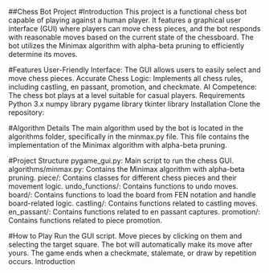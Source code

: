 ##Chess Bot Project
#Introduction
This project is a functional chess bot capable of playing against a human player. It features a graphical user interface (GUI) where players can move chess pieces, and the bot responds with reasonable moves based on the current state of the chessboard. The bot utilizes the Minimax algorithm with alpha-beta pruning to efficiently determine its moves.

#Features
User-Friendly Interface: The GUI allows users to easily select and move chess pieces.
Accurate Chess Logic: Implements all chess rules, including castling, en passant, promotion, and checkmate.
AI Competence: The chess bot plays at a level suitable for casual players.
Requirements
Python 3.x
numpy library
pygame library
tkinter library
Installation
Clone the repository:

#Algorithm Details
The main algorithm used by the bot is located in the algorithms folder, specifically in the minmax.py file. This file contains the implementation of the Minimax algorithm with alpha-beta pruning.

#Project Structure
pygame_gui.py: Main script to run the chess GUI.
algorithms/minmax.py: Contains the Minimax algorithm with alpha-beta pruning.
piece/: Contains classes for different chess pieces and their movement logic.
undo_functions/: Contains functions to undo moves.
board/: Contains functions to load the board from FEN notation and handle board-related logic.
castling/: Contains functions related to castling moves.
en_passant/: Contains functions related to en passant captures.
promotion/: Contains functions related to piece promotion.

#How to Play
Run the GUI script.
Move pieces by clicking on them and selecting the target square.
The bot will automatically make its move after yours.
The game ends when a checkmate, stalemate, or draw by repetition occurs.
Introduction
